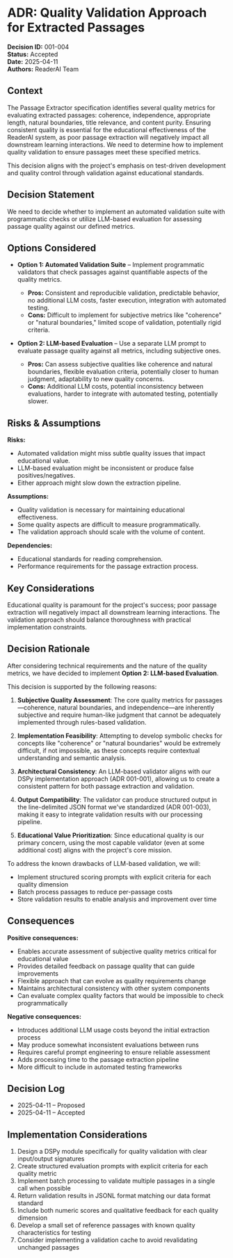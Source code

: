 # ADR: Quality Validation Approach for Extracted Passages

**Decision ID:** 001-004  
**Status:** Accepted  
**Date:** 2025-04-11  
**Authors:** ReaderAI Team

## Context

The Passage Extractor specification identifies several quality metrics for evaluating extracted passages: coherence, independence, appropriate length, natural boundaries, title relevance, and content purity. Ensuring consistent quality is essential for the educational effectiveness of the ReaderAI system, as poor passage extraction will negatively impact all downstream learning interactions. We need to determine how to implement quality validation to ensure passages meet these specified metrics.

This decision aligns with the project's emphasis on test-driven development and quality control through validation against educational standards.

## Decision Statement

We need to decide whether to implement an automated validation suite with programmatic checks or utilize LLM-based evaluation for assessing passage quality against our defined metrics.

## Options Considered

- **Option 1: Automated Validation Suite** – Implement programmatic validators that check passages against quantifiable aspects of the quality metrics.
  - **Pros:** Consistent and reproducible validation, predictable behavior, no additional LLM costs, faster execution, integration with automated testing.
  - **Cons:** Difficult to implement for subjective metrics like "coherence" or "natural boundaries," limited scope of validation, potentially rigid criteria.

- **Option 2: LLM-based Evaluation** – Use a separate LLM prompt to evaluate passage quality against all metrics, including subjective ones.
  - **Pros:** Can assess subjective qualities like coherence and natural boundaries, flexible evaluation criteria, potentially closer to human judgment, adaptability to new quality concerns.
  - **Cons:** Additional LLM costs, potential inconsistency between evaluations, harder to integrate with automated testing, potentially slower.

## Risks & Assumptions

**Risks:**  

- Automated validation might miss subtle quality issues that impact educational value.
- LLM-based evaluation might be inconsistent or produce false positives/negatives.
- Either approach might slow down the extraction pipeline.

**Assumptions:**  

- Quality validation is necessary for maintaining educational effectiveness.
- Some quality aspects are difficult to measure programmatically.
- The validation approach should scale with the volume of content.

**Dependencies:**  

- Educational standards for reading comprehension.
- Performance requirements for the passage extraction process.

## Key Considerations

Educational quality is paramount for the project's success; poor passage extraction will negatively impact all downstream learning interactions. The validation approach should balance thoroughness with practical implementation constraints.

## Decision Rationale

After considering technical requirements and the nature of the quality metrics, we have decided to implement **Option 2: LLM-based Evaluation**.

This decision is supported by the following reasons:

1. **Subjective Quality Assessment**: The core quality metrics for passages—coherence, natural boundaries, and independence—are inherently subjective and require human-like judgment that cannot be adequately implemented through rules-based validation.

2. **Implementation Feasibility**: Attempting to develop symbolic checks for concepts like "coherence" or "natural boundaries" would be extremely difficult, if not impossible, as these concepts require contextual understanding and semantic analysis.

3. **Architectural Consistency**: An LLM-based validator aligns with our DSPy implementation approach (ADR 001-001), allowing us to create a consistent pattern for both passage extraction and validation.

4. **Output Compatibility**: The validator can produce structured output in the line-delimited JSON format we've standardized (ADR 001-003), making it easy to integrate validation results with our processing pipeline.

5. **Educational Value Prioritization**: Since educational quality is our primary concern, using the most capable validator (even at some additional cost) aligns with the project's core mission.

To address the known drawbacks of LLM-based validation, we will:
- Implement structured scoring prompts with explicit criteria for each quality dimension
- Batch process passages to reduce per-passage costs
- Store validation results to enable analysis and improvement over time

## Consequences

**Positive consequences:**  
- Enables accurate assessment of subjective quality metrics critical for educational value
- Provides detailed feedback on passage quality that can guide improvements
- Flexible approach that can evolve as quality requirements change
- Maintains architectural consistency with other system components
- Can evaluate complex quality factors that would be impossible to check programmatically

**Negative consequences:**  
- Introduces additional LLM usage costs beyond the initial extraction process
- May produce somewhat inconsistent evaluations between runs
- Requires careful prompt engineering to ensure reliable assessment
- Adds processing time to the passage extraction pipeline
- More difficult to include in automated testing frameworks

## Decision Log

- 2025-04-11 – Proposed
- 2025-04-11 – Accepted

## Implementation Considerations

1. Design a DSPy module specifically for quality validation with clear input/output signatures
2. Create structured evaluation prompts with explicit criteria for each quality metric
3. Implement batch processing to validate multiple passages in a single call when possible
4. Return validation results in JSONL format matching our data format standard
5. Include both numeric scores and qualitative feedback for each quality dimension
6. Develop a small set of reference passages with known quality characteristics for testing
7. Consider implementing a validation cache to avoid revalidating unchanged passages